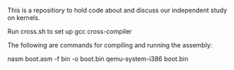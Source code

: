 This is a repositiory to hold code about and discuss our independent
study on kernels.

Run cross.sh to set up gcc cross-compiler

The following are commands for compiling and running the assembly:

nasm boot.asm -f bin -o boot.bin
qemu-system-i386 boot.bin